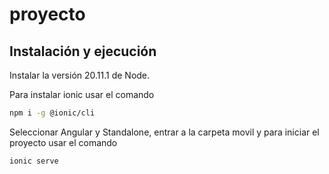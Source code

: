 # proyecto
## Instalación y ejecución

Instalar la versión 20.11.1 de Node.

Para instalar ionic usar  el comando 

```bash
npm i -g @ionic/cli
```
Seleccionar Angular y Standalone, entrar a la carpeta movil  y para iniciar el proyecto usar el comando

```bash
ionic serve
```
